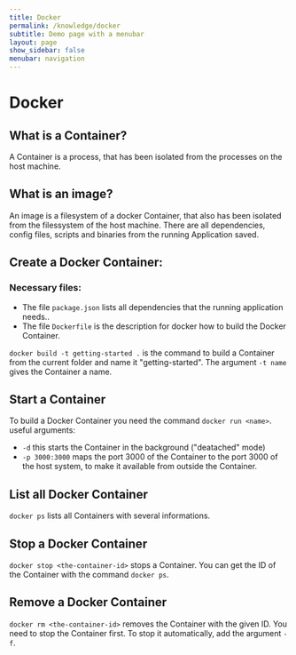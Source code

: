 ```yaml
---
title: Docker
permalink: /knowledge/docker
subtitle: Demo page with a menubar
layout: page
show_sidebar: false
menubar: navigation
---
```


# Docker

## What is a Container?
A Container is a process, that has been isolated from the processes on the host machine.

## What is an image?
An image is a filesystem of a docker Container, that also has been isolated from the filessystem of the host machine.
There are all dependencies, config files, scripts and binaries from the running Application saved.

## Create a Docker Container:
### Necessary files: 
 - The file `package.json` lists all dependencies that the running application needs..
 - The file `Dockerfile` is the description for docker how to build the Docker Container.

`docker build -t getting-started .` is the command to build a Container from the current folder and name it "getting-started".
The argument `-t name` gives the Container a name.

## Start a Container
To build a Docker Container you need the command `docker run <name>`. 
useful arguments:
- `-d` this starts the Container in the background ("deatached" mode)
- `-p 3000:3000` maps the port 3000 of the Container to the port 3000 of the host system, to make it available from outside the Container.

## List all Docker Container
`docker ps` lists all Containers with several informations.

## Stop a Docker Container
`docker stop <the-container-id>` stops a Container. You can get the ID of the Container with the command `docker ps`.

## Remove a Docker Container
`docker rm <the-container-id>` removes the Container with the given ID. You need to stop the Container first. To stop it automatically, add the argument `-f`.